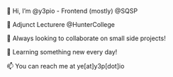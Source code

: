 👋 Hi, I’m @y3pio - Frontend (mostly) @SQSP

📖 Adjunct Lecturere @HunterCollege

👀 Always looking to collaborate on small side projects!

🌱 Learning something new every day!

📫 You can reach me at ye[at]y3p[dot]io

<!---
y3pio/y3pio is a ✨ special ✨ repository because its `README.md` (this file) appears on your GitHub profile.
You can click the Preview link to take a look at your changes.
--->
